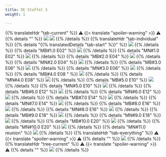 ```yaml
---
title: DE Staffel 3
weight: 1

---
```

{{% translateHdr "tab-current" %}}
:warning: {{< translate "spoiler-warning" >}} :warning:
{{% details "" %}}
![](/sim-ayto/de03/de03_tab.png)
![](/sim-ayto/de03/de03_sum.png)
{{% /details %}}
{{% translateHdr "tab-individual" %}}
{{% details "{{% translatedDetails "tab-start" %}}" %}}
![](/sim-ayto/de03/de03_0.png)
{{% /details %}}
{{% details "MB#1.0 E02" %}}
![](/sim-ayto/de03/de03_1.png)
{{% /details %}}
{{% details "MN#1.0 E02" %}}
![](/sim-ayto/de03/de03_2.png)
{{% /details %}}
{{% details "MB#2.0 E04" %}}
![](/sim-ayto/de03/de03_3.png)
{{% /details %}}
{{% details "MN#2.0 E04" %}}
![](/sim-ayto/de03/de03_4.png)
{{% /details %}}
{{% details "MB#3.0 E06" %}}
![](/sim-ayto/de03/de03_5.png)
{{% /details %}}
{{% details "MN#3.0 E06" %}}
![](/sim-ayto/de03/de03_6.png)
{{% /details %}}
{{% details "MB#4.0 E08 " %}}
![](/sim-ayto/de03/de03_7.png)
{{% /details %}}
{{% details "MN#4.0 E08" %}}
![](/sim-ayto/de03/de03_8.png)
{{% /details %}}
{{% details "MB#5.0 E10" %}}
![](/sim-ayto/de03/de03_9.png)
{{% /details %}}
{{% details "MN#5.0 E10" %}}
![](/sim-ayto/de03/de03_10.png)
{{% /details %}}
{{% details "MB#6.0 E12" %}}
![](/sim-ayto/de03/de03_11.png)
{{% /details %}}
{{% details "MN#6.0 E12" %}}
![](/sim-ayto/de03/de03_12.png)
{{% /details %}}
{{% details "MB#7.0 E14" %}}
![](/sim-ayto/de03/de03_13.png)
{{% /details %}}
{{% details "MN#7.0 E14" %}}
![](/sim-ayto/de03/de03_14.png)
{{% /details %}}
{{% details "MB#8.0 E16" %}}
![](/sim-ayto/de03/de03_15.png)
{{% /details %}}
{{% details "MN#8.0 E16" %}}
![](/sim-ayto/de03/de03_16.png)
{{% /details %}}
{{% details "MB#9.0 E18" %}}
![](/sim-ayto/de03/de03_17.png)
{{% /details %}}
{{% details "MN#9.0 E18" %}}
![](/sim-ayto/de03/de03_18.png)
{{% /details %}}
{{% details "MB#10.0 E20" %}}
![](/sim-ayto/de03/de03_19.png)
{{% /details %}}
{{% details "MN#10.0 E20" %}}
![](/sim-ayto/de03/de03_20.png)
{{% /details %}}
{{% details "MN#11.0 reunion" %}}
![](/sim-ayto/de03/de03_21.png)
{{% /details %}}
{{% translateHdr "tab-everything" %}}
:warning: {{< translate "spoiler-warning" >}} :warning:
{{% details "" %}}
![](/sim-ayto/de03/de03.col.png)
{{% /details %}}
{{% translateHdr "tree-current" %}}
:warning: {{< translate "spoiler-warning" >}} :warning:
{{% details "" %}}
![](/sim-ayto/de03/de03.png)
{{% /details %}}
